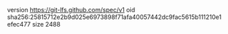 version https://git-lfs.github.com/spec/v1
oid sha256:25815712e2b9d025e6973898f71afa40057442dc9fac5615b111210e1efec477
size 2488

